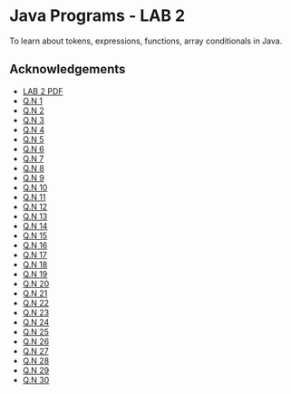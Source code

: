 
# Java Programs - LAB 2

To learn about tokens, expressions, functions, array conditionals in Java.

## Acknowledgements

 - [LAB 2 PDF](https://github.com/pray3m/JavaPrograms/blob/main/LAB2/lab%202(tokens%2C%20expressions%2C%20functions%2C%20array%2C%20conditioanls).pdf)
 - [Q.N 1](https://github.com/pray3m/JavaPrograms/blob/main/LAB2/Test.java)
- [Q.N 2]()
- [Q.N 3]()
- [Q.N 4]()
- [Q.N 5]()
- [Q.N 6]()
- [Q.N 7]()
- [Q.N 8]()
- [Q.N 9]()
- [Q.N 10]()
- [Q.N 11]()
- [Q.N 12]()
- [Q.N 13]()
- [Q.N 14]()
- [Q.N 15]()
- [Q.N 16]()
- [Q.N 17]()
- [Q.N 18]()
- [Q.N 19]()
- [Q.N 20]()
- [Q.N 21]()
- [Q.N 22]()
- [Q.N 23]()
- [Q.N 24]()
- [Q.N 25]()
- [Q.N 26]()
- [Q.N 27]()
- [Q.N 28]()
- [Q.N 29]()
- [Q.N 30]()